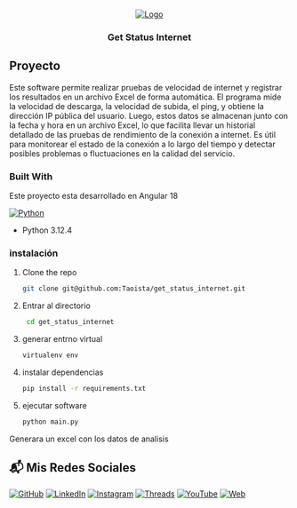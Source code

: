 
<a id="readme-top"></a>




<!-- PROJECT SHIELDS -->
<!--
*** I'm using markdown "reference style" links for readability.
*** Reference links are enclosed in brackets [ ] instead of parentheses ( ).
*** See the bottom of this document for the declaration of the reference variables
*** for contributors-url, forks-url, etc. This is an optional, concise syntax you may use.
*** https://www.markdownguide.org/basic-syntax/#reference-style-links
-->



<!-- PROJECT LOGO -->
<br />
<div align="center">
  <a href="https://github.com/othneildrew/Best-README-Template">
    <img src="https://i.ibb.co/Yj47wtT/rxezjyf4ojx41.webp" alt="Logo">
  </a>
  

  <h3 align="center">Get Status Internet</h3>


</div>







<!-- ABOUT THE PROJECT -->
## Proyecto

Este software permite realizar pruebas de velocidad de internet y registrar los resultados en un archivo Excel de forma automática. El programa mide la velocidad de descarga, la velocidad de subida, el ping, y obtiene la dirección IP pública del usuario. Luego, estos datos se almacenan junto con la fecha y hora en un archivo Excel, lo que facilita llevar un historial detallado de las pruebas de rendimiento de la conexión a internet. Es útil para monitorear el estado de la conexión a lo largo del tiempo y detectar posibles problemas o fluctuaciones en la calidad del servicio.




### Built With

Este proyecto esta desarrollado en Angular 18

<!--* [![Next][Next.js]][Next-url]-->
<!--* [![React][React.js]][React-url]-->
<!--* [![Vue][Vue.js]][Vue-url]-->

[![Python][Python-logo]][Python-url]

[Python-logo]: https://img.shields.io/badge/python-3670A0?style=for-the-badge&logo=python&logoColor=ffdd54
[Python-url]: https://www.python.org/


* Python 3.12.4


<!--<p align="right">(<a href="#readme-top">back to top</a>)</p>-->



### instalación

<!--_Below is an example of how you can instruct your audience on installing and setting up your app. This template doesn't rely on any external dependencies or services._-->

<!--1. Get a free API Key at [https://example.com](https://example.com)-->
1. Clone the repo
   ```sh
   git clone git@github.com:Taoista/get_status_internet.git
   ```

2. Entrar al directorio
   ```sh
    cd get_status_internet
    ```

3. generar entrno virtual
   ```sh
   virtualenv env
   ```
4. instalar dependencias
   ```sh
   pip install -r requirements.txt
   ```

4. ejecutar software
   ```sh
   python main.py
   ```


Generara un excel con los datos de analisis



## 📬 Mis Redes Sociales


[![GitHub](https://img.shields.io/badge/GitHub-181717?style=flat&logo=github&logoColor=white)](https://github.com/Taoista)
[![LinkedIn](https://img.shields.io/badge/LinkedIn-0077B5?style=flat&logo=linkedin&logoColor=white)](https://www.linkedin.com/in/alberto-olave-carvajal-838482197/)
[![Instagram](https://img.shields.io/badge/Instagram-E1306C?style=flat&logo=instagram&logoColor=white)](https://www.instagram.com/alberto_olave73/)
[![Threads](https://img.shields.io/badge/Threads-000000?style=flat&logo=threads&logoColor=white)](https://www.threads.net/@alberto_olave73?hl=es-la)
[![YouTube](https://img.shields.io/badge/YouTube-FF0000?style=flat&logo=youtube&logoColor=white)](https://www.youtube.com/@devtao3753)
[![Web](https://img.shields.io/badge/Web-0078D4?style=flat&logo=internet-explorer&logoColor=white)](https://alberto-olave.cl)



